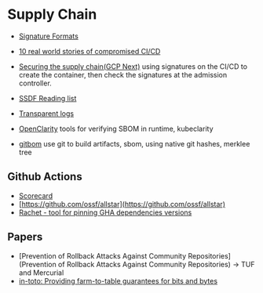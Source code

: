 # Supply Chain

* [Signature Formats](https://dlorenc.medium.com/signature-formats-9b7b2a127473)

* [10 real world stories of compromised CI/CD](https://research.nccgroup.com/2022/01/13/10-real-world-stories-of-how-weve-compromised-ci-cd-pipelines/)

* [Securing the supply chain(GCP Next)](https://www.youtube.com/watch?v=hOzH3mOApjs) using signatures on the CI/CD to create the container, then check the signatures at the admission controller. 

* [SSDF Reading list](https://github.com/chainguard-dev/ssc-reading-list)

* [Transparent logs](https://transparency.dev/)


* [OpenClarity](https://github.com/openclarity) tools for verifying SBOM in runtime, kubeclarity

* [gitbom](https://gitbom.dev/) use git to build artifacts, sbom, using native git hashes, merklee tree


## Github Actions
* [Scorecard](https://github.com/ossf/scorecard)
* [https://github.com/ossf/allstar](https://github.com/ossf/allstar)
* [Rachet - tool for pinning GHA dependencies versions](https://github.com/sethvargo/ratchet)


## Papers
* [Prevention of Rollback Attacks Against Community Repositories](Prevention of Rollback Attacks Against Community Repositories) -> TUF and Mercurial
* [in-toto: Providing farm-to-table guarantees for bits and bytes](https://scholar.google.com/citations?view_op=view_citation&hl=en&user=FeaUK74AAAAJ&citation_for_view=FeaUK74AAAAJ:UebtZRa9Y70C)
